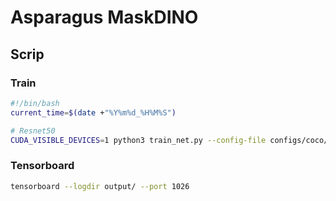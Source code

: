 # Asparagus MaskDINO

## Scrip
### Train
```bash
#!/bin/bash
current_time=$(date +"%Y%m%d_%H%M%S")

# Resnet50
CUDA_VISIBLE_DEVICES=1 python3 train_net.py --config-file configs/coco/instance-segmentation/Asparagus_config/exp_R50.yaml --num-gpus 1 MODEL.WEIGHTS model/maskdino_r50_50ep_300q_hid2048_3sd1_instance_maskenhanced_mask46.3ap_box51.7ap.pth SOLVER.IMS_PER_BATCH 1 OUTPUT_DIR "output/${current_time}_R50"
```


### Tensorboard
```bash
tensorboard --logdir output/ --port 1026
```